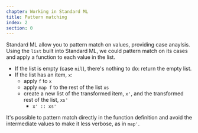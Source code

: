 ```yaml
---
chapter: Working in Standard ML
title: Pattern matching
index: 2
section: 0
---
```

Standard ML allow you to pattern match on values, providing case anaylsis. Using the `list` built into Standard ML, we could pattern match on its cases and apply a function to each value in the list.

- If the list is empty (case `nil`), there's nothing to do: return the empty list.
- If the list has an item, `x`: 
  * apply `f` to `x`
  * apply `map f` to the rest of the list `xs`
  * create a new list of the transformed item, `x'`, and the transformed rest of the list, `xs'`
    * `x' :: xs'`

It's possible to pattern match directly in the function definition and avoid the intermediate values to make it less verbose, as in `map'`.